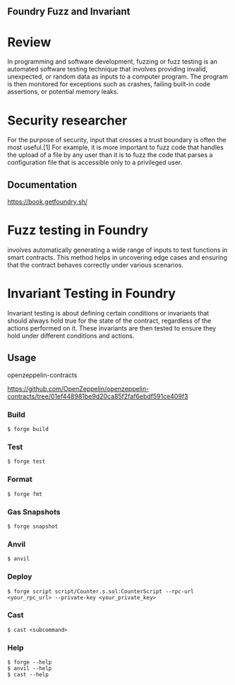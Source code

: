 ## Foundry Fuzz and Invariant 

# Review

In programming and software development, fuzzing or fuzz testing is an automated software testing technique that involves providing invalid, unexpected, or random data as inputs to a computer program. The program is then monitored for exceptions such as crashes, failing built-in code assertions, or potential memory leaks.

# Security researcher 

For the purpose of security, input that crosses a trust boundary is often the most useful.[1] For example, it is more important to fuzz code that handles the upload of a file by any user than it is to fuzz the code that parses a configuration file that is accessible only to a privileged user.

## Documentation

https://book.getfoundry.sh/

# Fuzz testing in Foundry 

involves automatically generating a wide range of inputs to test functions in smart contracts. 
This method helps in uncovering edge cases and ensuring that the contract behaves correctly under various scenarios.

# Invariant Testing in Foundry 

Invariant testing is about defining certain conditions or invariants that should always hold true for the state of the contract, 
regardless of the actions performed on it. These invariants are then tested to ensure they hold under different conditions and actions.

## Usage

openzeppelin-contracts

https://github.com/OpenZeppelin/openzeppelin-contracts/tree/01ef448981be9d20ca85f2faf6ebdf591ce409f3


### Build

```shell
$ forge build
```

### Test

```shell
$ forge test
```

### Format

```shell
$ forge fmt
```

### Gas Snapshots

```shell
$ forge snapshot
```

### Anvil

```shell
$ anvil
```

### Deploy

```shell
$ forge script script/Counter.s.sol:CounterScript --rpc-url <your_rpc_url> --private-key <your_private_key>
```

### Cast

```shell
$ cast <subcommand>
```

### Help

```shell
$ forge --help
$ anvil --help
$ cast --help
```
